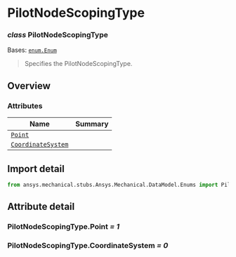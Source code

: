 <a id="pilotnodescopingtype"></a>

# PilotNodeScopingType

<a id="PilotNodeScopingType"></a>

### *class* PilotNodeScopingType

Bases: [`enum.Enum`](https://docs.python.org/3/library/enum.html#enum.Enum)

> Specifies the PilotNodeScopingType.

> <!-- !! processed by numpydoc !! -->

<a id="overview"></a>

## Overview

### Attributes

| Name | Summary |
|--------------------------------------------------------------------------------|----|
| [`Point`](../../Graphics/Point.md#Point)                                       |    |
| [`CoordinateSystem`](../../../ACT/Common/CoordinateSystem.md#CoordinateSystem) |    |

<a id="import-detail"></a>

## Import detail

```python
from ansys.mechanical.stubs.Ansys.Mechanical.DataModel.Enums import PilotNodeScopingType
```

<a id="attribute-detail"></a>

## Attribute detail

<a id="PilotNodeScopingType.Point"></a>

### PilotNodeScopingType.Point *= 1*

<a id="PilotNodeScopingType.CoordinateSystem"></a>

### PilotNodeScopingType.CoordinateSystem *= 0*
